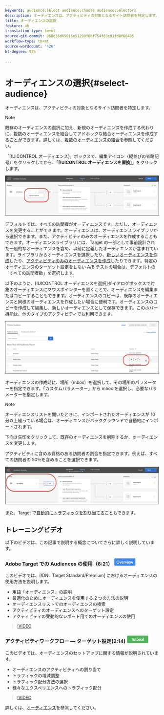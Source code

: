 ```yaml
---
keywords: audience;select audience;choose audience;Selectors
description: オーディエンスは、アクティビティの対象となるサイト訪問者を特定します。
title: オーディエンスの選択
feature: ab
translation-type: tm+mt
source-git-commit: 968d36d65016e51290f6bf754f69c91fd8f68405
workflow-type: tm+mt
source-wordcount: '426'
ht-degree: 98%

---
```



# オーディエンスの選択{#select-audience}

オーディエンスは、アクティビティの対象となるサイト訪問者を特定します。

>[!NOTE]
>
>既存のオーディエンスの選択に加え、新規のオーディエンスを作成する代わりに、複数のオーディエンスを結合してアドホックな結合オーディエンスを作成することができます。詳しくは、[複数のオーディエンスの結合](/help/c-target/combining-multiple-audiences.md#concept_A7386F1EA4394BD2AB72399C225981E5)を参照してください。

「[!UICONTROL オーディエンス]」ボックスで、編集アイコン（縦並びの省略記号）をクリックしてから、「**[!UICONTROL オーディエンスを置換]**」をクリックします。

![「オーディエンスを置換」オプション](/help/c-activities/t-test-ab/t-test-create-ab/assets/replace-audience.png)

デフォルトでは、すべての訪問者がオーディエンスです。ただし、オーディエンスを変更することができます。オーディエンスは、オーディエンスライブラリから選択できます。また、アクティビティのみのオーディエンスを作成することもできます。オーディエンスライブラリには、Target の一部として事前設計された一般的なオーディエンスを含め、以前に定義したオーディエンスが含まれています。ライブラリからオーディエンスを選択したり、[新しいオーディエンスを作成](/help/c-target/c-audiences/create-audience.md#task_1D507519D3AD4390B507F188BD294DC1)したり、[アクティビティのみのオーディエンスを作成](/help/c-target/creating-activity-only-audience.md#concept_A6BADCF530ED4AE1852E677FEBE68483)したりできます。特定のオーディエンスのターゲット設定をしない A/B テストの場合は、デフォルトの「すべての訪問者数」を選択します。

以下のように、[!UICONTROL オーディエンスを選択]ダイアログボックスで対象のオーディエンスにマウスポインターを置くことで、オーディエンスを編集またはコピーすることもできます。オーディエンスのコピーは、既存のオーディエンスと同様のオーディエンスを作成したい場合に便利です。オーディエンスのコピーを作成して編集し、新しいオーディエンスとして保存できます。このホバー機能は、他のタイプのアクティビティでも利用できます。

![オーディエンスにマウスポインターを置く](/help/c-activities/t-test-ab/t-test-create-ab/assets/audience_picker_hover-new.png)

オーディエンスの作成時に、場所（mbox）を選択して、その場所のパラメーターを指定できます。「カスタムパラメーター」から mbox を選択し、必要なパラメーターを指定します。

>[!NOTE]
>
>オーディエンスリストを開いたときに、インポートされたオーディエンスが 10 分以上経っている場合は、オーディエンスがバックグラウンドで自動的にインポートされます。

下向き矢印をクリックして、既存のオーディエンスを削除するか、オーディエンスを変更します。

アクティビティに含める資格のある訪問者の割合を指定できます。例えば、すべての訪問者の 50％を含めることを選択できます。

![オーディエンスの割合](/help/c-activities/t-test-ab/t-test-create-ab/assets/audperc-new.png)

また、Target で[自動的にトラフィックを割り当てる](/help/c-activities/automated-traffic-allocation/automated-traffic-allocation.md#concept_A1407678796B4C569E94CBA8A9F7F5D4)こともできます。

## トレーニングビデオ

以下のビデオは、この記事で説明する概念についてさらに詳しく説明しています。

### Adobe Target での Audiences の使用（6:21）  ![概要バッジ](/help/assets/overview.png)

このビデオでは、[!DNL Target Standard/Premium] におけるオーディエンスの使用方法を説明します。

* 用語「オーディエンス」の説明
* 最適化のためにオーディエンスを使用する 2 つの方法の説明
* オーディエンスリストでのオーディエンスの検索
* アクティビティのオーディエンスへのターゲット設定
* アクティビティの受動的なレポート用でのオーディエンスの使用

>[!VIDEO](https://video.tv.adobe.com/v/17398)

### アクティビティワークフロー — ターゲット設定(2:14) ![チュートリアルバッジ](/help/assets/tutorial.png)

このビデオでは、オーディエンスのセットアップに関する情報が説明されています。

* オーディエンスのアクティビティへの割り当て
* トラフィックの増減調整
* トラフィック配分方法の選択
* 様々なエクスペリエンスへのトラフィック配分

>[!VIDEO](https://video.tv.adobe.com/v/17385)

詳しくは、[オーディエンス](/help/c-target/c-audiences/audiences.md#concept_65BE870D290E412D8BBF557EEA67C271)を参照してください。
